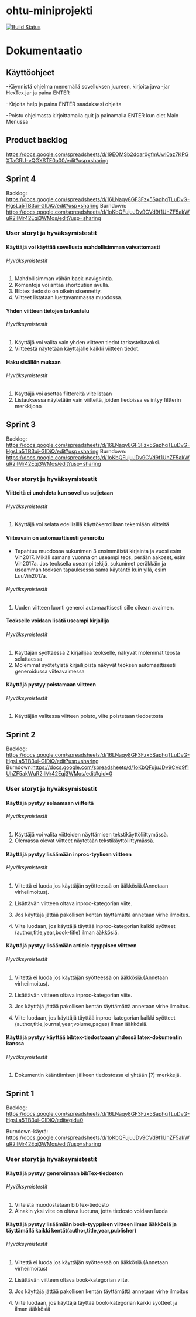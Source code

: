 # ohtu-miniprojekti

[![Build Status](https://travis-ci.org/Hexagon-ohtu2017/ohtu-miniprojekti.svg?branch=master)](https://travis-ci.org/Hexagon-ohtu2017/ohtu-miniprojekti)

# Dokumentaatio

## Käyttöohjeet

-Käynnistä ohjelma menemällä sovelluksen juureen, kirjoita java -jar HexTex.jar ja    paina ENTER

-Kirjoita help ja paina ENTER saadaksesi ohjeita

-Poistu ohjelmasta kirjoittamalla quit ja painamalla ENTER kun olet Main Menussa

## Product backlog

https://docs.google.com/spreadsheets/d/19EOMSb2dqar0gfmUwl0az7KPGXTaGRU-vQGXSTE0a00/edit?usp=sharing

## Sprint 4

Backlog: https://docs.google.com/spreadsheets/d/16LNaqy8GF3Fzx5SaphqTLuDvG-HgsLa5TB3ui-GIDiQ/edit?usp=sharing
Burndown: https://docs.google.com/spreadsheets/d/1oKbQFujuJDv9CVd9f1UhZF5akWuR2iIMr42Eqj3WMos/edit?usp=sharing

### User storyt ja hyväksymistestit

#### Käyttäjä voi käyttää sovellusta mahdollisimman vaivattomasti

###### Hyväksymistestit
1. Mahdollisimman vähän back-navigointia.
2. Komentoja voi antaa shortcutien avulla.
3. Bibtex tiedosto on oikein sisennetty.
4. Viitteet listataan luettavammassa muodossa.

#### Yhden viitteen tietojen tarkastelu

###### Hyväksymistestit
1. Käyttäjä voi valita vain yhden viitteen tiedot tarkasteltavaksi.
2. Viitteestä näytetään käyttäjälle kaikki viitteen tiedot.

#### Haku sisällön mukaan

###### Hyväksymistestit
1. Käyttäjä voi asettaa filttereitä viitelistaan
2. Listauksessa näytetään vain viitteitä, joiden tiedoissa esiintyy filtterin merkkijono

## Sprint 3

Backlog: https://docs.google.com/spreadsheets/d/16LNaqy8GF3Fzx5SaphqTLuDvG-HgsLa5TB3ui-GIDiQ/edit?usp=sharing
Burndown: https://docs.google.com/spreadsheets/d/1oKbQFujuJDv9CVd9f1UhZF5akWuR2iIMr42Eqj3WMos/edit?usp=sharing

### User storyt ja hyväksymistestit

#### Viitteitä ei unohdeta kun sovellus suljetaan

###### Hyväksymistestit
1. Käyttäjä voi selata edellisillä käyttökerroillaan tekemiään viitteitä

#### Viiteavain on automaattisesti generoitu

* Tapahtuu muodossa sukunimen 3 ensimmäistä kirjainta ja vuosi esim Vih2017.
Mikäli samana vuonna on useampi teos, perään aakoset, esim Vih2017a.
Jos teoksella useampi tekijä, sukunimet peräkkäin ja useamman teoksen tapauksessa
sama käytäntö kuin yllä, esim LuuVih2017a.

###### Hyväksymistestit
1. Uuden viitteen luonti generoi automaattisesti sille oikean avaimen.

#### Teokselle voidaan lisätä useampi kirjailija

###### Hyväksymistestit

1. Käyttäjän syöttäessä 2 kirjailijaa teokselle, näkyvät molemmat teosta selattaessa
2. Molemmat syötetyistä kirjailijoista näkyvät teoksen automaattisesti generoidussa viiteavaimessa

#### Käyttäjä pystyy poistamaan viitteen

###### Hyväksymistestit

1. Käyttäjän valitessa viitteen poisto, viite poistetaan tiedostosta



## Sprint 2


Backlog: https://docs.google.com/spreadsheets/d/16LNaqy8GF3Fzx5SaphqTLuDvG-HgsLa5TB3ui-GIDiQ/edit?usp=sharing
Burndown:https://docs.google.com/spreadsheets/d/1oKbQFujuJDv9CVd9f1UhZF5akWuR2iIMr42Eqj3WMos/edit#gid=0



### User storyt ja hyväksymistestit

#### Käyttäjä pystyy selaamaan viitteitä

###### Hyväksymistestit
1. Käyttäjä voi valita viitteiden näyttämisen tekstikäyttöliittymässä.
2. Olemassa olevat viitteet näytetään tekstikäyttöliittymässä.

#### Käyttäjä pystyy lisäämään inproc-tyylisen viitteen

###### Hyväksymistestit
1. Viitettä ei luoda jos käyttäjän syötteessä on ääkkösiä.(Annetaan virheilmoitus).

2. Lisättävän viitteen oltava inproc-kategorian viite.

3. Jos käyttäjä jättää pakollisen kentän täyttämättä annetaan virhe ilmoitus.

4. Viite luodaan, jos käyttäjä täyttää inproc-kategorian kaikki syötteet (author,title,year,book-title) ilman ääkkösiä.

#### Käyttäjä pystyy lisäämään article-tyyppisen viitteen

###### Hyväksymistestit
1. Viitettä ei luoda jos käyttäjän syötteessä on ääkkösiä.(Annetaan virheilmoitus).

2. Lisättävän viitteen oltava inproc-kategorian viite.

3. Jos käyttäjä jättää pakollisen kentän täyttämättä annetaan virhe ilmoitus.

4. Viite luodaan, jos käyttäjä täyttää inproc-kategorian kaikki syötteet (author,title,journal,year,volume,pages) ilman ääkkösiä.

#### Käyttäjä pystyy käyttää bibtex-tiedostoaan yhdessä latex-dokumentin kanssa

###### Hyväksymistestit
1. Dokumentin kääntämisen jälkeen tiedostossa ei yhtään [?]-merkkejä.


## Sprint 1

Backlog: https://docs.google.com/spreadsheets/d/16LNaqy8GF3Fzx5SaphqTLuDvG-HgsLa5TB3ui-GIDiQ/edit#gid=0

Burndown-käyrä: https://docs.google.com/spreadsheets/d/1oKbQFujuJDv9CVd9f1UhZF5akWuR2iIMr42Eqj3WMos/edit?usp=sharing

### User storyt ja hyväksymistestit

#### Käyttäjä pystyy generoimaan bibTex-tiedoston

###### Hyväksymistestit
1. Viiteistä muodostetaan bibTex-tiedosto
2. Ainakin yksi viite on oltava luotuna, jotta tiedosto voidaan luoda

#### Käyttäjä pystyy lisäämään book-tyyppisen viitteen ilman ääkkösiä ja täyttämällä kaikki kentät(author,title,year,publisher)

###### Hyväksymistestit
1. Viitettä ei luoda jos käyttäjän syötteessä on ääkkösiä.(Annetaan virheilmoitus)

2. Lisättävän viitteen oltava book-kategorian viite.

3. Jos käyttäjä jättää pakollisen kentän täyttämättä annetaan virhe ilmoitus

4. Viite luodaan, jos käyttäjä täyttää book-kategorian kaikki syötteet ja ilman ääkkösiä
